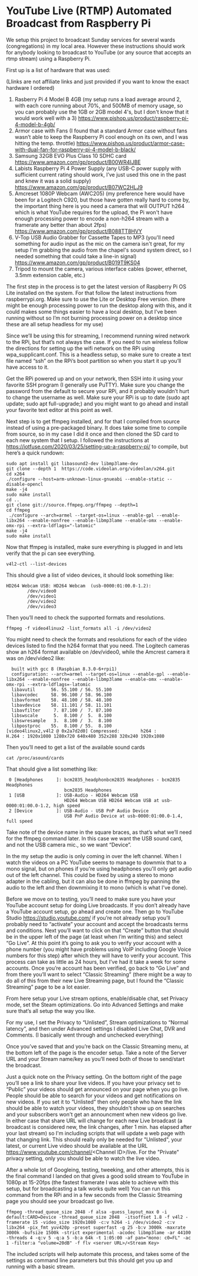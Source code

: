 # YouTube Live (RTMP) Automated Broadcast from Raspberry Pi

We setup this project to broadcast Sunday services for several wards (congregations) in my local area. However these instructions should work for anybody looking to broadcast to YouTube (or any source that accepts an rtmp stream) using a Raspberry Pi.

First up is a list of hardware that was used:

(Llinks are not affiliate links and just provided if you want to know the exact hardware I ordered)
1) Rasberry Pi 4 Model B 4GB (my setup runs a load average around 2, with each core running about 70%, and 500MB of memory usage, so you can probably use the 1GB or 2GB model 4's, but I don't know that it would work well with a 3) https://www.pishop.us/product/raspberry-pi-4-model-b-4gb/
2) Armor case with Fans (I found that a standard Armor case without fans wasn’t able to keep the Raspberry Pi cool enough on its own, and I was hitting the temp. throttle) https://www.pishop.us/product/armor-case-with-dual-fan-for-raspberry-pi-4-model-b-black/
3) Samsung 32GB EVO Plus Class 10 SDHC card https://www.amazon.com/gp/product/B00WR4IJBE
4) Labists Raspberry Pi 4 Power Supply (any USB-C power supply with sufficient current rating should work, I’ve just used this one in the past and knew it was a solid supply) https://www.amazon.com/gp/product/B07WC2HLJ9
5) Amcreset 1080P Webcam (AWC205) (my preference here would have been for a Logitech C920, but those have gotten really hard to come by, the important thing here is you need a camera that will OUTPUT h264 which is what YouTube requires for the upload, the Pi won't have enough processing power to encode a non-h264 stream with a framerate any better than about 2fps) https://www.amazon.com/gp/product/B088TT8HVY
6) V-Top USB Audio Grabber for Cassette Tapes to MP3 (you'll need something for audio input as the mic on the camera isn't great, for my setup I'm grabbing the audio from the chapel's sound system direct, so I needed something that could take a line-in signal) https://www.amazon.com/gp/product/B019T9KS04
7) Tripod to mount the camera, various interface cables (power, ethernet, 3.5mm extension cable, etc.)

The first step in the process is to get the latest version of Raspberry Pi OS Lite installed on the system. For that follow the latest instructions from raspberrypi.org. Make sure to use the Lite or Desktop Free version. (there might be enough processing power to run the desktop along with this, and it could makes some things easier to have a local desktop, but I’ve been running without so I’m not burning processing power on a desktop since these are all setup headless for my use)

Since we’ll be using this for streaming, I recommend running wired network to the RPi, but that’s not always the case. If you need to run wireless follow the directions for setting up the wifi network on the RPi using wpa_supplicant.conf. This is a headless setup, so make sure to create a text file named “ssh” on the RPi’s boot partition so when you start it up you’ll have access to it.

Get the RPi powered up and on your network, then SSH into it using your favorite SSH program (I generally use PuTTY). Make sure you change the password from the default to secure your RPi, and it probably wouldn’t hurt to change the username as well. Make sure your RPi is up to date (sudo apt update; sudo apt full-upgrade;) and you might want to go ahead and install your favorite text editor at this point as well.

Next step is to get ffmpeg installed, and for that I compiled from source instead of using a pre-packaged binary. It does take some time to compile from source, so in my case I did it once and then cloned the SD card to each new system that I setup. I followed the instructions at https://iotfuse.com/2020/03/25/setting-up-a-raspberry-pi/ to compile, but here’s a quick rundown:

```
sudo apt install git libasound2-dev libmp3lame-dev
git clone --depth 1  https://code.videolan.org/videolan/x264.git
cd x264
./configure --host=arm-unknown-linux-gnueabi --enable-static --disable-opencl
make -j4
sudo make install
cd ..
git clone git://source.ffmpeg.org/ffmpeg --depth=1
cd ffmpeg
 ./configure --arch=armel --target-os=linux --enable-gpl --enable-libx264 --enable-nonfree --enable-libmp3lame --enable-omx --enable-omx-rpi --extra-ldflags="-latomic"
make -j4
sudo make install
```

Now that ffmpeg is installed, make sure everything is plugged in and lets verify that the pi can see everything.

```
v4l2-ctl --list-devices
```

This should give a list of video devices, it should look something like:

```
HD264 Webcam USB: HD264 Webcam  (usb-0000:01:00.0-1.2):
        /dev/video0
        /dev/video1
        /dev/video2
        /dev/video3
```

Then you’ll need to check the supported formats and resolutions.

```
ffmpeg -f video4linux2 -list_formats all -i /dev/video2
```

You might need to check the formats and resolutions for each of the video devices listed to find the h264 format that you need. The Logitech cameras show an h264 format available on /dev/video0, while the Amcrest camera it was on /dev/video2 like:

```
  built with gcc 8 (Raspbian 8.3.0-6+rpi1)
  configuration: --arch=armel --target-os=linux --enable-gpl --enable-libx264 --enable-nonfree --enable-libmp3lame --enable-omx --enable-omx-rpi --extra-ldflags=-latomic
  libavutil      56. 55.100 / 56. 55.100
  libavcodec     58. 96.100 / 58. 96.100
  libavformat    58. 48.100 / 58. 48.100
  libavdevice    58. 11.101 / 58. 11.101
  libavfilter     7. 87.100 /  7. 87.100
  libswscale      5.  8.100 /  5.  8.100
  libswresample   3.  8.100 /  3.  8.100
  libpostproc    55.  8.100 / 55.  8.100
[video4linux2,v4l2 @ 0x2a7d2d0] Compressed:        h264 :                H.264 : 1920x1080 1280x720 640x480 352x288 320x240 1920x1080
```

Then you’ll need to get a list of the available sound cards

```
cat /proc/asound/cards
```

That should give a list something like:

```
 0 [Headphones     ]: bcm2835_headphonbcm2835 Headphones - bcm2835 Headphones
                      bcm2835 Headphones
 1 [USB            ]: USB-Audio - HD264 Webcam USB
                      HD264 Webcam USB HD264 Webcam USB at usb-0000:01:00.0-1.2, high speed
 2 [Device         ]: USB-Audio - USB PnP Audio Device
                      USB PnP Audio Device at usb-0000:01:00.0-1.4, full speed
```

Take note of the device name in the square braces, as that’s what we’ll need for the ffmpeg command later. In this case we want the USB sound card, and not the USB camera mic., so we want “Device”.

In the my setup the audio is only coming in over the left channel. When I watch the videos on a PC YouTube seems to manage to downmix that to a mono signal, but on phones if you're using headphones you'll only get audio out of the left channel. This could be fixed by using a stereo to mono adapter in the cabling, but it can also be done in ffmpeg by panning the audio to the left and then downmixing it to mono (which is what I've done).

Before we move on to testing, you’ll need to make sure you have your YouTube account setup for doing Live broadcasts. If you don’t already have a YouTube account setup, go ahead and create one. Then go to YouTube Studio https://studio.youtube.com/ if you’re not already setup you’ll probably need to “activate” your account and accept the broadcasts terms and conditions. Next you’ll want to click on that “Create” button that should be in the upper left of the page (at least when I’m writing this) and select “Go Live”. At this point it’s going to ask you to verify your account with a phone number (you might have problems using VoIP including Google Voice numbers for this step) after which they will have to verify your account. This process can take as little as 24 hours, but I’ve had it take a week for some accounts. Once you’re account has been verified, go back to “Go Live” and from there you’ll want to select “Classic Streaming” (there might be a way to do all of this from their new Live Streaming page, but I found the “Classic Streaming” page to be a lot easier.

From here setup your Live stream options, enable/disable chat, set Privacy mode, set the Steam optimizations. Go into Advanced Settings and make sure that’s all setup the way you like.

For my use, I set the Privacy to “Unlisted”, Stream optimizations to “Normal latency”, and then under Advanced settings I disabled Live Chat, DVR and Comments. (I basically went through and unchecked everything)

Once you’ve saved that and you’re back on the Classic Streaming menu, at the bottom left of the page is the encoder setup. Take a note of the Server URL and your Stream name/key as you’ll need both of those to send/start the broadcast.

Just a quick note on the Privacy setting. On the bottom right of the page you’ll see a link to share your live videos. If you have your privacy set to “Public” your videos should get announced on your page when you go live. People should be able to search for your videos and get notifications on new videos. If you set it to “Unlisted” then only people who have the link should be able to watch your videos, they shouldn't show up on searches and your subscribers won't get an announcment when new videos go live. In either case that share URL will change for each new Live broadcast (a broadcast is considered new, the link changes, after 1 min. has elapsed after your last stream) so I'm including scripts that will update a web page with that changing link. This should really only be needed for "Unlisted", your latest, or current Live video should be available at the URL https://www.youtube.com/channel/<Channel ID\>/live. For the "Private" privacy setting, only you should be able to watch the live video.

After a whole lot of Googleing, testing, tweeking, and other attempts, this is the final command I landed on that gives a good solid stream to YouTube in 1080p at 15-20fps (the fastest framerate I was able to achieve with this setup, but for broadcasting a talk works quite well) You can run this command from the RPi and in a few seconds from the Classic Streaming page you should see your broadcast go live.

```
ffmpeg -thread_queue_size 2048 -f alsa -guess_layout_max 0 -i default:CARD=Device -thread_queue_size 2048  -itsoffset 1.8 -f v4l2 -framerate 15 -video_size 1920x1080 -c:v h264 -i /dev/video2 -c:v libx264 -pix_fmt yuv420p -preset superfast -g 25 -b:v 3000k -maxrate 3000k -bufsize 1500k -strict experimental -acodec libmp3lame -ar 44100 -threads 4 -q:v 5 -q:a 5 -b:a 64k -t 1:05:00 -af pan="mono: c0=FL" -ac 1 -filter:a "volume=20dB" -f flv <server URL>/<Stream Key>
```

The included scripts will help automate this process, and takes some of the settings as command line parameters but this should get you up and running with a basic stream.
